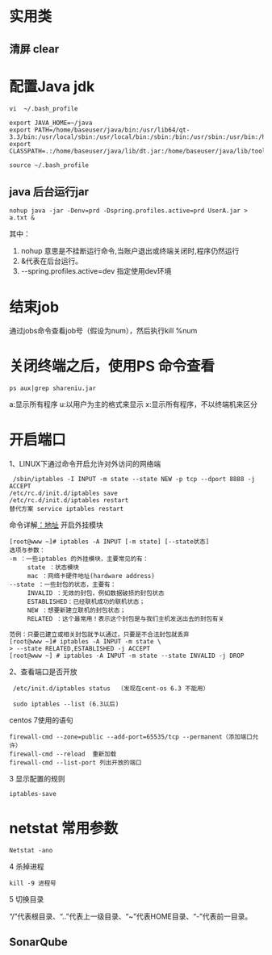 # 实用类
## 清屏 clear

# 配置Java jdk

```
vi  ~/.bash_profile

export JAVA_HOME=~/java
export PATH=/home/baseuser/java/bin:/usr/lib64/qt-3.3/bin:/usr/local/sbin:/usr/local/bin:/sbin:/bin:/usr/sbin:/usr/bin:/home/baseuser/java/bin:/home/baseuser/java/jre/bin:/root/bin
export CLASSPATH=.:/home/baseuser/java/lib/dt.jar:/home/baseuser/java/lib/tools.jar

source ~/.bash_profile

```

## java 后台运行jar

```
nohup java -jar -Denv=prd -Dspring.profiles.active=prd UserA.jar > a.txt &

```
其中：
 1. nohup 意思是不挂断运行命令,当账户退出或终端关闭时,程序仍然运行
2. &代表在后台运行。
3. --spring.profiles.active=dev 指定使用dev环境

# 结束job
通过jobs命令查看job号（假设为num），然后执行kill %num

# 关闭终端之后，使用PS 命令查看

```
ps aux|grep shareniu.jar

```
 a:显示所有程序 
 u:以用户为主的格式来显示 
 x:显示所有程序，不以终端机来区分

# 开启端口
1、LINUX下通过命令开启允许对外访问的网络端

```
 /sbin/iptables -I INPUT -m state --state NEW -p tcp --dport 8888 -j ACCEPT 
/etc/rc.d/init.d/iptables save 
/etc/rc.d/init.d/iptables restart
替代方案 service iptables restart

```
命令详解[：地址](http://linux.vbird.org/linux_server/0250simple_firewall.php#netfilter_syntax)
开启外挂模块


```
[root@www ~]# iptables -A INPUT [-m state] [--state状态] 
选项与参数：
-m ：一些iptables 的外挂模块，主要常见的有：
     state ：状态模块
     mac ：网络卡硬件地址(hardware address)
--state ：一些封包的状态，主要有：
     INVALID ：无效的封包，例如数据破损的封包状态
     ESTABLISHED：已经联机成功的联机状态；
     NEW ：想要新建立联机的封包状态；
     RELATED ：这个最常用！表示这个封包是与我们主机发送出去的封包有关

范例：只要已建立或相关封包就予以通过，只要是不合法封包就丢弃 
[root@www ~]# iptables -A INPUT -m state \ 
> --state RELATED,ESTABLISHED -j ACCEPT 
[root@www ~] # iptables -A INPUT -m state --state INVALID -j DROP
```



2、查看端口是否开放 

```
 /etc/init.d/iptables status  （发现在cent-os 6.3 不能用）
 
 sudo iptables --list (6.3以后)

```

centos 7使用的语句
```
firewall-cmd --zone=public --add-port=65535/tcp --permanent（添加端口允许）
firewall-cmd --reload  重新加载
firewall-cmd --list-port 列出开放的端口
```


3 显示配置的规则

```
iptables-save
```
# netstat 常用参数

```
Netstat -ano
```

4 杀掉进程

```
kill -9 进程号

```

5 切换目录

“/”代表根目录、“..”代表上一级目录、“~”代表HOME目录、“-”代表前一目录。

## SonarQube
